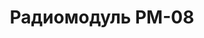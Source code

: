 ---
layout: featured
title: Радиомодуль РМ-08
max_weight: 3
icon: /assets/img/products/PM08.png
description: "Индикатор 25мм</br>Сохранение результатов</br>Выход в ПК, в т.ч. онлайн</br>Цена: 9600грн"
---